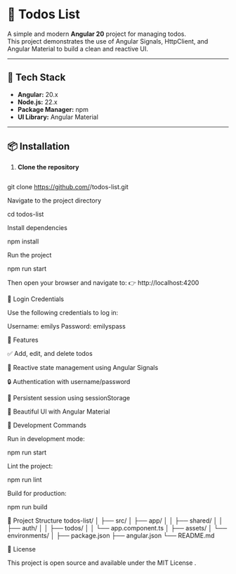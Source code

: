 # 📝 Todos List

A simple and modern **Angular 20** project for managing todos.  
This project demonstrates the use of Angular Signals, HttpClient, and Angular Material to build a clean and reactive UI.

---

## 🚀 Tech Stack

- **Angular:** 20.x  
- **Node.js:** 22.x  
- **Package Manager:** npm  
- **UI Library:** Angular Material  

---

## 📦 Installation

1. **Clone the repository**
   ```bash
git clone https://github.com/<your-username>/todos-list.git


Navigate to the project directory

cd todos-list


Install dependencies

npm install


Run the project

npm run start


Then open your browser and navigate to:
👉 http://localhost:4200

🔑 Login Credentials

Use the following credentials to log in:

Username: emilys
Password: emilyspass

🧠 Features

✅ Add, edit, and delete todos

📶 Reactive state management using Angular Signals

🔒 Authentication with username/password

💾 Persistent session using sessionStorage

🎨 Beautiful UI with Angular Material

🧰 Development Commands

Run in development mode:

npm run start


Lint the project:

npm run lint


Build for production:

npm run build

📂 Project Structure
todos-list/
│
├── src/
│   ├── app/
│   │   ├── shared/
│   │   ├── auth/
│   │   ├── todos/
│   │   └── app.component.ts
│   ├── assets/
│   └── environments/
│
├── package.json
├── angular.json
└── README.md

📄 License

This project is open source and available under the MIT License
.